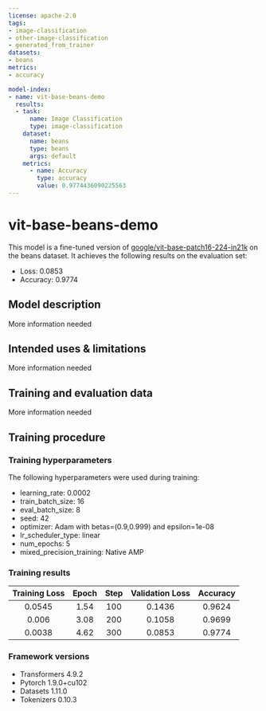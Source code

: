 ```yaml
---
license: apache-2.0
tags:
- image-classification
- other-image-classification
- generated_from_trainer
datasets:
- beans
metrics:
- accuracy

model-index:
- name: vit-base-beans-demo
  results:
  - task:
      name: Image Classification
      type: image-classification
    dataset:
      name: beans
      type: beans
      args: default
    metrics:
      - name: Accuracy
        type: accuracy
        value: 0.9774436090225563
---
```


<!-- This model card has been generated automatically according to the information the Trainer had access to. You
should probably proofread and complete it, then remove this comment. -->

# vit-base-beans-demo

This model is a fine-tuned version of [google/vit-base-patch16-224-in21k](https://huggingface.co/google/vit-base-patch16-224-in21k) on the beans dataset.
It achieves the following results on the evaluation set:
- Loss: 0.0853
- Accuracy: 0.9774

## Model description

More information needed

## Intended uses & limitations

More information needed

## Training and evaluation data

More information needed

## Training procedure

### Training hyperparameters

The following hyperparameters were used during training:
- learning_rate: 0.0002
- train_batch_size: 16
- eval_batch_size: 8
- seed: 42
- optimizer: Adam with betas=(0.9,0.999) and epsilon=1e-08
- lr_scheduler_type: linear
- num_epochs: 5
- mixed_precision_training: Native AMP

### Training results

| Training Loss | Epoch | Step | Validation Loss | Accuracy |
|:-------------:|:-----:|:----:|:---------------:|:--------:|
| 0.0545        | 1.54  | 100  | 0.1436          | 0.9624   |
| 0.006         | 3.08  | 200  | 0.1058          | 0.9699   |
| 0.0038        | 4.62  | 300  | 0.0853          | 0.9774   |


### Framework versions

- Transformers 4.9.2
- Pytorch 1.9.0+cu102
- Datasets 1.11.0
- Tokenizers 0.10.3
